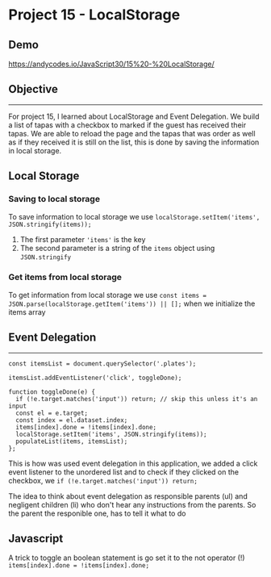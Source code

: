 # Project 15 - LocalStorage

## Demo

https://andycodes.io/JavaScript30/15%20-%20LocalStorage/

## Objective

---

For project 15, I learned about LocalStorage and Event Delegation. We build a list of tapas with a checkbox to marked if the guest has received their tapas. We are able to reload the page and the tapas that was order as well as if they received it is still on the list, this is done by saving the information in local storage.

## Local Storage

### Saving to local storage

To save information to local storage we use `localStorage.setItem('items', JSON.stringify(items));`

1.  The first parameter `'items'` is the key
2.  The second parameter is a string of the `items` object using `JSON.stringify`

### Get items from local storage

To get information from local storage we use `const items = JSON.parse(localStorage.getItem('items')) || [];` when we initialize the items array

## Event Delegation

---

```
const itemsList = document.querySelector('.plates');

itemsList.addEventListener('click', toggleDone);

function toggleDone(e) {
  if (!e.target.matches('input')) return; // skip this unless it's an input
  const el = e.target;
  const index = el.dataset.index;
  items[index].done = !items[index].done;
  localStorage.setItem('items', JSON.stringify(items));
  populateList(items, itemsList);
};

```

This is how was used event delegation in this application, we added a click event listener to the unordered list and to check if they clicked on the checkbox, we `if (!e.target.matches('input')) return;`

The idea to think about event delegation as responsible parents (ul) and negligent children (li) who don't hear any instructions from the parents. So the parent the responible one, has to tell it what to do

## Javascript

A trick to toggle an boolean statement is go set it to the not operator (!) `items[index].done = !items[index].done;`
